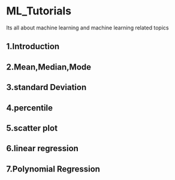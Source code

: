 # ML_Tutorials

Its all about machine learning and machine learning related topics
## 1.Introduction
## 2.Mean,Median,Mode
## 3.standard Deviation
## 4.percentile
## 5.scatter plot
## 6.linear regression

## 7.Polynomial Regression
